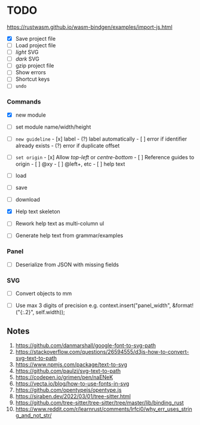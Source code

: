 # TODO

https://rustwasm.github.io/wasm-bindgen/examples/import-js.html

- [x] Save project file
- [ ] Load project file
- [ ] _light_ SVG
- [ ] _dark_ SVG
- [ ] gzip project file
- [ ] Show errors
- [ ] Shortcut keys
- [ ] `undo`

### Commands
- [x] new module
- [ ] set module name/width/height

- [ ] `new guideline`
      - [x] label
      - (?) label automatically
      - [ ] error if identifier already exists
      - (?) error if duplicate offset

- [ ] `set origin`
      - [x] Allow _top-left_ or _centre-bottom_
      - [ ] Reference guides to origin
      - [ ] @xy
      - [ ] @left+, etc
      - [ ] help text

- [ ] load
- [ ] save
- [ ] download

- [x] Help text skeleton
- [ ] Rework help text as multi-column ul
- [ ] Generate help text from grammar/examples

### Panel
- [ ] Deserialize from JSON with missing fields

### SVG
- [ ] Convert objects to mm
- [ ] Use max 3 digits of precision
      e.g. context.insert("panel_width", &format!("{:.2}", self.width));


## Notes

1.  https://github.com/danmarshall/google-font-to-svg-path
2.  https://stackoverflow.com/questions/26594555/d3js-how-to-convert-svg-text-to-path
3.  https://www.npmjs.com/package/text-to-svg
4.  https://github.com/paulzi/svg-text-to-path
5.  https://codepen.io/grimen/pen/naENeK
6.  https://vecta.io/blog/how-to-use-fonts-in-svg
7.  https://github.com/opentypejs/opentype.js
8.  https://siraben.dev/2022/03/01/tree-sitter.html
9.  https://github.com/tree-sitter/tree-sitter/tree/master/lib/binding_rust
10. https://www.reddit.com/r/learnrust/comments/lrfci0/why_err_uses_string_and_not_str/